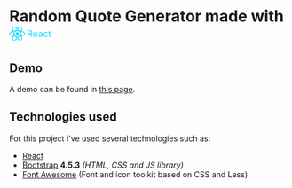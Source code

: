 # Random Quote Generator made with <img src="./logo/React_logo_wordmark.png" alt="logo" width=75>

## Demo

A demo can be found in [this page](https://agustinntarias.github.io/calendar/).

## Technologies used

For this project I've used several technologies such as:

- [React](https://reactjs.org/)
- [Bootstrap](https://getbootstrap.com/) **4.5.3** _(HTML, CSS and JS library)_
- [Font Awesome](https://fontawesome.com/) (Font and icon toolkit based on CSS and Less)
